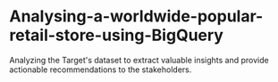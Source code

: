 # Analysing-a-worldwide-popular-retail-store-using-BigQuery
Analyzing the Target's dataset to extract valuable insights and provide actionable recommendations to the stakeholders.
